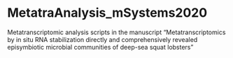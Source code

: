 # MetatraAnalysis_mSystems2020

Metatranscriptomic analysis scripts in the manuscript “Metatranscriptomics by in situ RNA stabilization directly and comprehensively revealed episymbiotic microbial communities of deep-sea squat lobsters”

